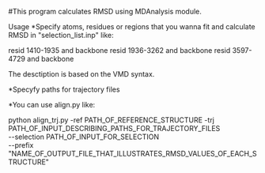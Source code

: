 #This program calculates RMSD using MDAnalysis module.

Usage
*Specify atoms, residues or regions that you wanna fit and calculate RMSD in "selection_list.inp" like:

resid 1410-1935 and backbone
resid 1936-3262 and backbone
resid 3597-4729 and backbone

The desctiption is based on the VMD syntax.

*Specyfy paths for trajectory files

*You can use align.py like:

python align_trj.py -ref PATH_OF_REFERENCE_STRUCTURE
                    -trj PATH_OF_INPUT_DESCRIBING_PATHS_FOR_TRAJECTORY_FILES \
                   --selection PATH_OF_INPUT_FOR_SELECTION \
                   --prefix "NAME_OF_OUTPUT_FILE_THAT_ILLUSTRATES_RMSD_VALUES_OF_EACH_STRUCTURE"


